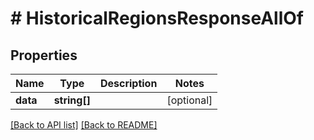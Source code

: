 # # HistoricalRegionsResponseAllOf

## Properties

Name | Type | Description | Notes
------------ | ------------- | ------------- | -------------
**data** | **string[]** |  | [optional] 


[[Back to API list]](../../README.md#endpoints) [[Back to README]](../../README.md)
